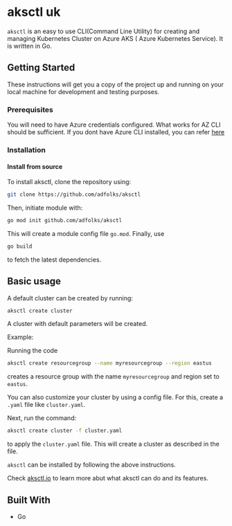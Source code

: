 # aksctl uk

 `aksctl` is an easy to use CLI(Command Line Utility) for creating and managing Kubernetes Cluster on Azure AKS ( Azure Kubernetes Service). It is written in Go.

## Getting Started

These instructions will get you a copy of the project up and running on your local machine for development and testing purposes. 

### Prerequisites

You will need to have Azure credentials configured. What works for AZ CLI should be sufficient. If you dont have Azure CLI installed, you can refer [here](https://docs.microsoft.com/en-us/cli/azure/install-azure-cli?view=azure-cli-latest)


### Installation

#### Install from source
To install aksctl, clone the repository using:
```bash
git clone https://github.com/adfolks/aksctl
```
Then, initiate module with:
```bash
go mod init github.com/adfolks/aksctl
```
This will create a module config file `go.mod`.
Finally, use
```bash
go build
```
to fetch the latest dependencies.

## Basic usage
A default cluster can be created by running:
```bash
aksctl create cluster
```
A cluster with default parameters will be created.

Example:

Running the code 
```bash
aksctl create resourcegroup --name myresourcegroup --region eastus
```
creates a resource group with the name `myresourcegroup` and region set to `eastus`.

You can also customize your cluster by using a config file. 
For this, create a `.yaml` file like `cluster.yaml`.

Next, run the command:
```bash
aksctl create cluster -f cluster.yaml
```
to apply the `cluster.yaml` file.
This will create a cluster as described in the file.

`aksctl` can be installed by following the above instructions.

Check [aksctl.io](https://www.aksctl.io) to learn more abut what aksctl can do and its features.

## Built With
* Go